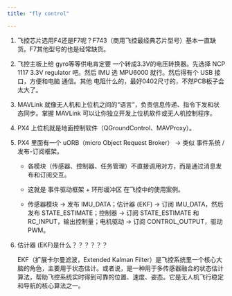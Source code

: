```yaml
---
title: "fly control"

---
```


1. 飞控芯片选用F4还是F7呢？F743（商用飞控最经典芯片型号）基本一直缺货。F7其他型号的也是经常缺货。
2. 飞控主板上给 gyro等等供电肯定要 一个转成3.3V的电压转换器。先选择 NCP 1117 3.3V regulator 吧。然后 IMU 选 MPU6000 就行。然后得有个 USB 接口，方便和电脑 通信。其他 电阻什么的，最好0402尺寸的，不然PCB板子会太大了。
3. MAVLink 就像无人机和上位机之间的“语言”，负责信息传递、指令下发和状态同步。掌握 MAVLink 可以让你独立开发上位机软件或无人机控制程序。
4. PX4 上位机就是地面控制软件（QGroundControl、MAVProxy）。
5. PX4 里面有一个 uORB（micro Object Request Broker） → 类似 事件系统 / 发布-订阅框架。

    - 各模块（传感器、控制器、任务管理）不直接调用对方，而是通过消息发布和订阅交互。

    - 这就是 事件驱动框架 + 环形缓冲区 在飞控中的使用案例。
    - 传感器模块 → 发布 IMU_DATA；估计器 (EKF) → 订阅 IMU_DATA，然后发布 STATE_ESTIMATE；控制器 → 订阅 STATE_ESTIMATE 和 RC_INPUT，输出控制量；电机驱动 → 订阅 CONTROL_OUTPUT，驱动 PWM。
6. 估计器 (EKF)是什么？？？？？？

    EKF（扩展卡尔曼滤波，Extended Kalman Filter）是飞控系统里一个核心大脑的角色，主要用于状态估计。或者说，是一种用于多传感器融合的状态估计算法，帮助飞控系统实时得到可靠的位置、速度、姿态。它是无人机飞行稳定和导航的核心算法之一。
